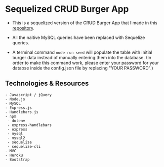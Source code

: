 # Sequelized CRUD Burger App

- This is a sequelized version of the CRUD Burger App that I made in this [repository](https://github.com/yukanishijima/eat-da-burger).

- All the naitive MySQL queries have been replaced with Sequelize queries.

- A terminal command ```node run seed``` will populate the table with initial burger data instead of manually entering them into the database. (In order to make this command work, please enter your password for your databse inside the config.json file by replacing "YOUR PASSWORD".) 

## Technologies & Resources
```
- Javascript / jQuery
- Node.js
- MySQL
- Express.js
- Handlebars.js
- npm
 - dotenv
 - express-handlebars
 - express
 - mysql
 - mysql2
 - sequelize
 - sequelize-cli
- MVC
- Heroku
- Bootstrap
```

